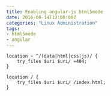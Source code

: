 ```yaml
---
title: Enabling angular-js html5mode
date: 2016-06-14T12:00:00Z
categories: "Linux Administration"
tags:
- html5mode
- angular
---
```

    location ~ ^/(data|html|css|js)/ {
        try_files $uri $uri/ =404;
    }

    location / {
        try_files $uri $uri/ /index.html;
    }

